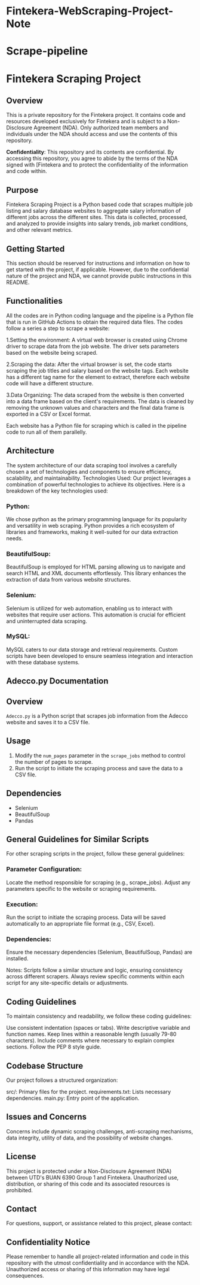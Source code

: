 # Fintekera-WebScraping-Project-Note
# Scrape-pipeline
# Fintekera Scraping Project

## Overview

This is a private repository for the Fintekera project. It contains code and resources developed exclusively for Fintekera and is subject to a Non-Disclosure Agreement (NDA). Only authorized team members and 
individuals under the NDA should access and use the contents of this repository.

**Confidentiality**: This repository and its contents are confidential. By accessing this repository, you agree to abide by the terms of the NDA signed with [Fintekera and to protect the confidentiality of 
the information and code within.

## Purpose

Fintekera Scraping Project is a Python based code that scrapes multiple job listing and salary database websites to aggregate salary information of different jobs across the different sites. This data is 
collected, processed, and analyzed to provide insights into salary trends, job market conditions, and other relevant metrics. 

## Getting Started

This section should be reserved for instructions and information on how to get started with the project, if applicable. However, due to the confidential nature of the project and NDA, we cannot provide public 
instructions in this README.

## Functionalities
All the codes are in Python coding language and the pipeline is a Python file that is run in GitHub Actions to obtain the required data files.
The codes follow a series a step to scrape a website: 

1.Setting the environment: A virtual web browser is created using Chrome driver to scrape data from the job website. The driver sets parameters based on the website being scraped. 

2.Scraping the data: After the virtual browser is set, the code starts scraping the job titles and salary based on the website tags. Each website has a different tag name for the element to extract, therefore each website code will have a different structure. 

3.Data Organizing: The data scraped from the website is then converted into a data frame based on the client's requirements. The data is cleaned by removing the unknown values and characters and the final data frame is exported in a CSV or Excel format. 

Each website has a Python file for scraping which is called in the pipeline code to run all of them parallelly. 

## Architecture
The system architecture of our data scraping tool involves a carefully chosen a set of technologies and components to ensure efficiency, scalability, and maintainability.
Technologies Used: Our project leverages a combination of powerful technologies to achieve its objectives. Here is a breakdown of the key technologies used: 

### Python: 

We chose python as the primary programming language for its popularity and versatility in web scraping. Python provides a rich ecosystem of libraries and frameworks, making it well-suited for our data extraction needs. 

### BeautifulSoup: 

BeautifulSoup is employed for HTML parsing allowing us to navigate and search HTML and XML documents effortlessly. This library enhances the extraction of data from various website structures. 

### Selenium: 

Selenium is utilized for web automation, enabling us to interact with websites that require user actions. This automation is crucial for efficient and uninterrupted data scraping. 

### MySQL: 

MySQL caters to our data storage and retrieval requirements. Custom scripts have been developed to ensure seamless integration and interaction with these database systems. 

## Adecco.py Documentation

## Overview

`Adecco.py` is a Python script that scrapes job information from the Adecco website and saves it to a CSV file.

## Usage

1. Modify the `num_pages` parameter in the `scrape_jobs` method to control the number of pages to scrape.
2. Run the script to initiate the scraping process and save the data to a CSV file.

## Dependencies

- Selenium
- BeautifulSoup
- Pandas

## General Guidelines for Similar Scripts
For other scraping scripts in the project, follow these general guidelines:

### Parameter Configuration:

Locate the method responsible for scraping (e.g., scrape_jobs).
Adjust any parameters specific to the website or scraping requirements.
### Execution:

Run the script to initiate the scraping process.
Data will be saved automatically to an appropriate file format (e.g., CSV, Excel).
### Dependencies:

Ensure the necessary dependencies (Selenium, BeautifulSoup, Pandas) are installed.

Notes:
Scripts follow a similar structure and logic, ensuring consistency across different scrapers.
Always review specific comments within each script for any site-specific details or adjustments.

## Coding Guidelines
To maintain consistency and readability, we follow these coding guidelines:

Use consistent indentation (spaces or tabs).
Write descriptive variable and function names.
Keep lines within a reasonable length (usually 79-80 characters).
Include comments where necessary to explain complex sections.
Follow the PEP 8 style guide.

## Codebase Structure
Our project follows a structured organization:

src/: Primary files for the project.
requirements.txt: Lists necessary dependencies.
main.py: Entry point of the application.

## Issues and Concerns
Concerns include dynamic scraping challenges, anti-scraping mechanisms, data integrity, utility of data, and the possibility of website changes.


## License

This project is protected under a Non-Disclosure Agreement (NDA) between UTD's BUAN 6390 Group 1 and Fintekera. Unauthorized use, distribution, or sharing of this code and its associated resources is prohibited.

## Contact

For questions, support, or assistance related to this project, please contact:

## Confidentiality Notice

Please remember to handle all project-related information and code in this repository with the utmost confidentiality and in accordance with the NDA. Unauthorized access or sharing of this information may 
have legal consequences.
